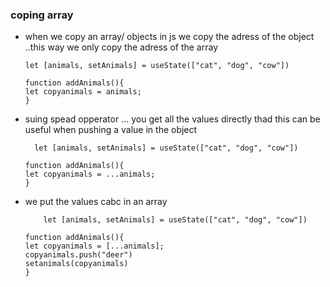 ### coping array
- when we copy an array/ objects in js we copy the adress of the object ..this way we only copy the adress of the array

      let [animals, setAnimals] = useState(["cat", "dog", "cow"])
      
      function addAnimals(){
      let copyanimals = animals;   
      }
- suing spead opperator ... you get all the values directly thad this can be useful when pushing a value in the object

        let [animals, setAnimals] = useState(["cat", "dog", "cow"])
      
      function addAnimals(){
      let copyanimals = ...animals;   
      }

- we put the values cabc in an array

          let [animals, setAnimals] = useState(["cat", "dog", "cow"])
      
      function addAnimals(){
      let copyanimals = [...animals];
      copyanimals.push("deer")
      setanimals(copyanimals)
      }
